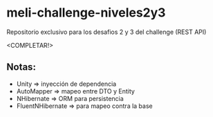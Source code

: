 # meli-challenge-niveles2y3
Repositorio exclusivo para los desafios 2 y 3 del challenge (REST API)

<COMPLETAR!>

## Notas:
- Unity => inyección de dependencia
- AutoMapper => mapeo entre DTO y Entity
- NHibernate => ORM para persistencia
- FluentNHibernate => para mapeo contra la base
